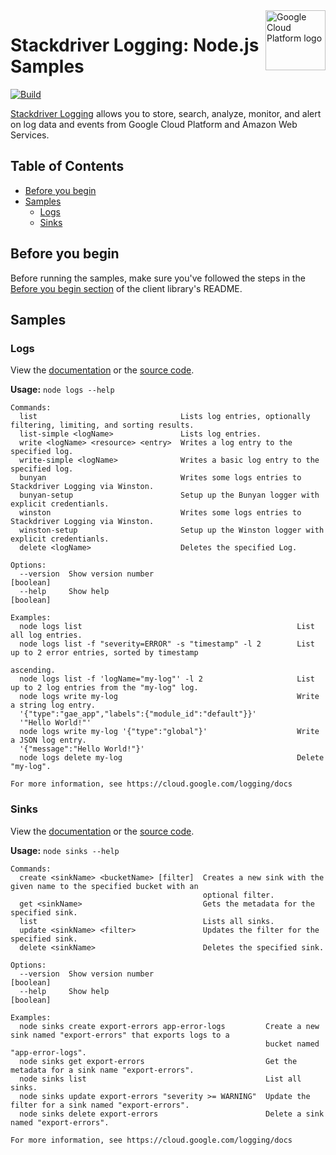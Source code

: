 <img src="https://avatars2.githubusercontent.com/u/2810941?v=3&s=96" alt="Google Cloud Platform logo" title="Google Cloud Platform" align="right" height="96" width="96"/>

# Stackdriver Logging: Node.js Samples

[![Build](https://storage.googleapis.com/.svg)]()

[Stackdriver Logging](https://cloud.google.com/logging/docs) allows you to store, search, analyze, monitor, and alert on log data and events from Google Cloud Platform and Amazon Web Services.

## Table of Contents

* [Before you begin](#before-you-begin)
* [Samples](#samples)
  * [Logs](#logs)
  * [Sinks](#sinks)

## Before you begin

Before running the samples, make sure you've followed the steps in the
[Before you begin section](../README.md#before-you-begin) of the client
library's README.

## Samples

### Logs

View the [documentation][logs_0_docs] or the [source code][logs_0_code].

__Usage:__ `node logs --help`

```
Commands:
  list                                Lists log entries, optionally filtering, limiting, and sorting results.
  list-simple <logName>               Lists log entries.
  write <logName> <resource> <entry>  Writes a log entry to the specified log.
  write-simple <logName>              Writes a basic log entry to the specified log.
  bunyan                              Writes some logs entries to Stackdriver Logging via Winston.
  bunyan-setup                        Setup up the Bunyan logger with explicit credentianls.
  winston                             Writes some logs entries to Stackdriver Logging via Winston.
  winston-setup                       Setup up the Winston logger with explicit credentianls.
  delete <logName>                    Deletes the specified Log.

Options:
  --version  Show version number                                                                               [boolean]
  --help     Show help                                                                                         [boolean]

Examples:
  node logs list                                                List all log entries.
  node logs list -f "severity=ERROR" -s "timestamp" -l 2        List up to 2 error entries, sorted by timestamp
                                                                ascending.
  node logs list -f 'logName="my-log"' -l 2                     List up to 2 log entries from the "my-log" log.
  node logs write my-log                                        Write a string log entry.
  '{"type":"gae_app","labels":{"module_id":"default"}}'
  '"Hello World!"'
  node logs write my-log '{"type":"global"}'                    Write a JSON log entry.
  '{"message":"Hello World!"}'
  node logs delete my-log                                       Delete "my-log".

For more information, see https://cloud.google.com/logging/docs
```

[logs_0_docs]: https://cloud.google.com/logging/docs
[logs_0_code]: logs.js

### Sinks

View the [documentation][sinks_1_docs] or the [source code][sinks_1_code].

__Usage:__ `node sinks --help`

```
Commands:
  create <sinkName> <bucketName> [filter]  Creates a new sink with the given name to the specified bucket with an
                                           optional filter.
  get <sinkName>                           Gets the metadata for the specified sink.
  list                                     Lists all sinks.
  update <sinkName> <filter>               Updates the filter for the specified sink.
  delete <sinkName>                        Deletes the specified sink.

Options:
  --version  Show version number                                                                               [boolean]
  --help     Show help                                                                                         [boolean]

Examples:
  node sinks create export-errors app-error-logs         Create a new sink named "export-errors" that exports logs to a
                                                         bucket named "app-error-logs".
  node sinks get export-errors                           Get the metadata for a sink name "export-errors".
  node sinks list                                        List all sinks.
  node sinks update export-errors "severity >= WARNING"  Update the filter for a sink named "export-errors".
  node sinks delete export-errors                        Delete a sink named "export-errors".

For more information, see https://cloud.google.com/logging/docs
```

[sinks_1_docs]: https://cloud.google.com/logging/docs
[sinks_1_code]: sinks.js
